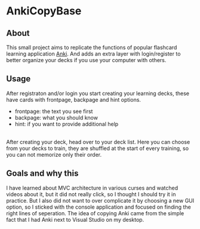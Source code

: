 # AnkiCopyBase
## About
This small project aims to replicate the functions of popular flashcard learning application [Anki](https://apps.ankiweb.net/). 
And adds an extra layer with login/register to better organize your decks if you use your computer with others.
## Usage
After registraton and/or login you start creating your learning decks, these have cards with frontpage, backpage and hint options.
<br>
* frontpage: the text you see first
* backpage: what you should know
* hint: if you want to provide additional help
<br>
After creating your deck, head over to your deck list. Here you can choose from your decks to train,
they are shuffled at the start of every training, so you can not memorize only their order.

## Goals and why this
I have learned about MVC architecture in various curses and watched videos about it, but it did not really click, so I thought I should try it in practice. 
But I also did not want to over complicate it by choosing a new GUI option, so I sticked with the console application and focused on finding the right lines of seperation.
The idea of copying Anki came from the simple fact that I had Anki next to Visual Studio on my desktop.